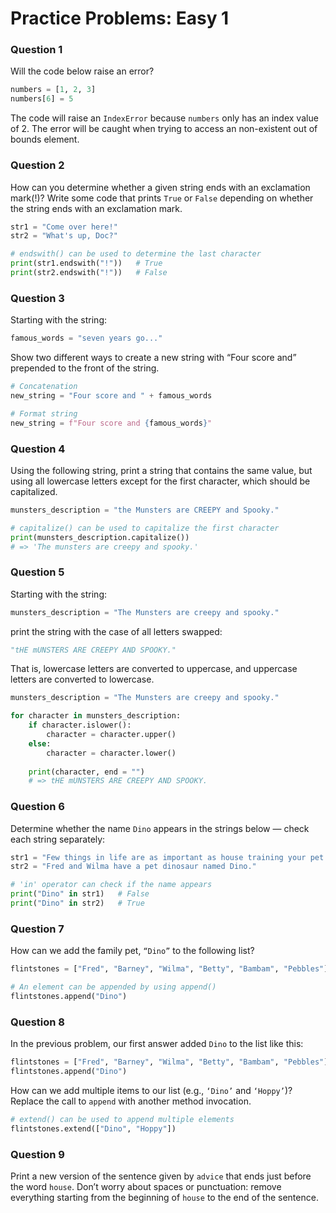# Practice Problems: Easy 1

### Question 1

Will the code below raise an error?

```python
numbers = [1, 2, 3]
numbers[6] = 5
```

The code will raise an `IndexError` because `numbers` only has an index value of 2. The error will be caught when trying to access an non-existent out of bounds element.

### Question 2

How can you determine whether a given string ends with an exclamation mark(!)? Write some code that prints `True` or `False` depending on whether the string ends with an exclamation mark.

```python
str1 = "Come over here!"
str2 = "What's up, Doc?"

# endswith() can be used to determine the last character
print(str1.endswith("!"))	# True
print(str2.endswith("!"))	# False
```

### Question 3

Starting with the string:

```python
famous_words = "seven years go..."
```

Show two different ways to create a new string with “Four score and” prepended to the front of the string.

```python
# Concatenation
new_string = "Four score and " + famous_words

# Format string
new_string = f"Four score and {famous_words}"
```

### Question 4

Using the following string, print a string that contains the same value, but using all lowercase letters except for the first character, which should be capitalized.

```python
munsters_description = "the Munsters are CREEPY and Spooky."

# capitalize() can be used to capitalize the first character
print(munsters_description.capitalize())
# => 'The munsters are creepy and spooky.'
```

### Question 5

Starting with the string:

```python
munsters_description = "The Munsters are creepy and spooky."
```

print the string with the case of all letters swapped:

```python
"tHE mUNSTERS ARE CREEPY AND SPOOKY."
```

That is, lowercase letters are converted to uppercase, and uppercase letters are converted to lowercase.

```python
munsters_description = "The Munsters are creepy and spooky."

for character in munsters_description:
    if character.islower():
        character = character.upper()
    else:
        character = character.lower()
    
    print(character, end = "")
    # => tHE mUNSTERS ARE CREEPY AND SPOOKY.
```

### Question 6

Determine whether the name `Dino` appears in the strings below — check each string separately:

```python
str1 = "Few things in life are as important as house training your pet dinosaur."
str2 = "Fred and Wilma have a pet dinosaur named Dino."

# 'in' operator can check if the name appears
print("Dino" in str1)	# False
print("Dino" in str2)	# True
```

### Question 7

How can we add the family pet, `“Dino”` to the following list?

```python
flintstones = ["Fred", "Barney", "Wilma", "Betty", "Bambam", "Pebbles"]

# An element can be appended by using append()
flintstones.append("Dino")
```

### Question 8

In the previous problem, our first answer added `Dino` to the list like this:

```python
flintstones = ["Fred", "Barney", "Wilma", "Betty", "Bambam", "Pebbles"]
flintstones.append("Dino")
```

How can we add multiple items to our list (e.g., `‘Dino’` and `‘Hoppy’`)? Replace the call to `append` with another method invocation.

```python
# extend() can be used to append multiple elements
flintstones.extend(["Dino", "Hoppy"])
```

### Question 9

Print a new version of the sentence given by `advice` that ends just before the word `house`. Don’t worry about spaces or punctuation: remove everything starting from the beginning of `house` to the end of the sentence.

```python
```

